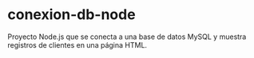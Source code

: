 # conexion-db-node
Proyecto Node.js que se conecta a una base de datos MySQL y muestra registros de clientes en una página HTML.
